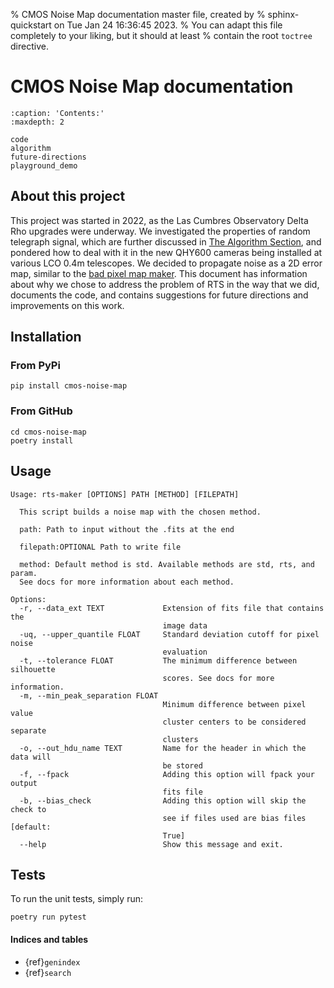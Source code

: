 % CMOS Noise Map documentation master file, created by
% sphinx-quickstart on Tue Jan 24 16:36:45 2023.
% You can adapt this file completely to your liking, but it should at least
% contain the root `toctree` directive.

# CMOS Noise Map documentation

```{toctree}
:caption: 'Contents:'
:maxdepth: 2

code
algorithm
future-directions
playground_demo

```

## About this project

This project was started in 2022, as the Las Cumbres Observatory Delta Rho upgrades were underway. We investigated the properties of random telegraph signal, which are further discussed in [The Algorithm Section](algorithm.md), 
and pondered how to deal with it in the new QHY600 cameras being installed at various LCO 0.4m telescopes. We decided to propagate noise as a 2D error map, similar to the [bad pixel map maker](https://github.com/LCOGT/pixel-mask-gen). 
This document has information about why we chose to address the problem of RTS in the way that we did, documents the code, and contains suggestions for future directions and improvements on this work.

## Installation

### From PyPi

```
pip install cmos-noise-map
```

### From GitHub

```
cd cmos-noise-map
poetry install
```

## Usage

```
Usage: rts-maker [OPTIONS] PATH [METHOD] [FILEPATH]

  This script builds a noise map with the chosen method.

  path: Path to input without the .fits at the end

  filepath:OPTIONAL Path to write file

  method: Default method is std. Available methods are std, rts, and param.
  See docs for more information about each method.

Options:
  -r, --data_ext TEXT             Extension of fits file that contains the
                                  image data
  -uq, --upper_quantile FLOAT     Standard deviation cutoff for pixel noise
                                  evaluation
  -t, --tolerance FLOAT           The minimum difference between silhouette
                                  scores. See docs for more information.
  -m, --min_peak_separation FLOAT
                                  Minimum difference between pixel value
                                  cluster centers to be considered separate
                                  clusters
  -o, --out_hdu_name TEXT         Name for the header in which the data will
                                  be stored
  -f, --fpack                     Adding this option will fpack your output
                                  fits file
  -b, --bias_check                Adding this option will skip the check to
                                  see if files used are bias files  [default:
                                  True]
  --help                          Show this message and exit.
```
## Tests
To run the unit tests, simply run:
```
poetry run pytest
```

#### Indices and tables

- {ref}`genindex`
- {ref}`search`
